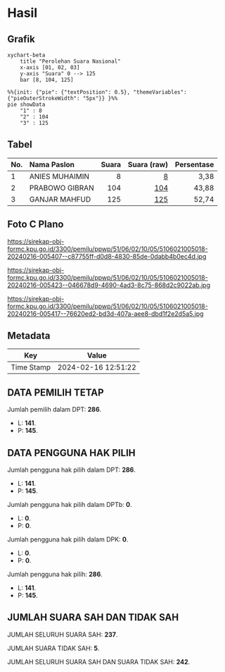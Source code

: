 # Hasil

## Grafik

```mermaid
xychart-beta
    title "Perolehan Suara Nasional"
    x-axis [01, 02, 03]
    y-axis "Suara" 0 --> 125
    bar [8, 104, 125]
```

```mermaid
%%{init: {"pie": {"textPosition": 0.5}, "themeVariables": {"pieOuterStrokeWidth": "5px"}} }%%
pie showData
    "1" : 8
    "2" : 104
    "3" : 125
```

## Tabel

| No. | Nama Paslon    | Suara | Suara (raw) | Persentase |
|:--- |:-------------- | -----:| -----------:| ----------:|
| 1   | ANIES MUHAIMIN | 8     | [8][p-1]    | 3,38       |
| 2   | PRABOWO GIBRAN | 104   | [104][p-2]  | 43,88      |
| 3   | GANJAR MAHFUD  | 125   | [125][p-3]  | 52,74      |


[p-1]: https://github.com/gigit-pemilu/pemilu-2024/blob/main/pilpres/hitung-suara/sub/51-bali/sub/06-bangli/sub/02-bangli/sub/1005-cempaga/sub/018-tps/sub/paslon-1.txt
[p-2]: https://github.com/gigit-pemilu/pemilu-2024/blob/main/pilpres/hitung-suara/sub/51-bali/sub/06-bangli/sub/02-bangli/sub/1005-cempaga/sub/018-tps/sub/paslon-2.txt
[p-3]: https://github.com/gigit-pemilu/pemilu-2024/blob/main/pilpres/hitung-suara/sub/51-bali/sub/06-bangli/sub/02-bangli/sub/1005-cempaga/sub/018-tps/sub/paslon-3.txt

## Foto C Plano

https://sirekap-obj-formc.kpu.go.id/3300/pemilu/ppwp/51/06/02/10/05/5106021005018-20240216-005407--c87755ff-d0d8-4830-85de-0dabb4b0ec4d.jpg

https://sirekap-obj-formc.kpu.go.id/3300/pemilu/ppwp/51/06/02/10/05/5106021005018-20240216-005423--046678d9-4690-4ad3-8c75-868d2c9022ab.jpg

https://sirekap-obj-formc.kpu.go.id/3300/pemilu/ppwp/51/06/02/10/05/5106021005018-20240216-005417--76620ed2-bd3d-407a-aee8-dbd1f2e2d5a5.jpg


## Metadata

| Key        | Value               |
| ---------- | ------------------- |
| Time Stamp | 2024-02-16 12:51:22 |


## DATA PEMILIH TETAP

Jumlah pemilih dalam DPT: **286**.
 * L: **141**.
 * P: **145**.

## DATA PENGGUNA HAK PILIH

Jumlah pengguna hak pilih dalam DPT: **286**.
 * L: **141**.
 * P: **145**.

Jumlah pengguna hak pilih dalam DPTb: **0**.
 * L: **0**.
 * P: **0**.

Jumlah pengguna hak pilih dalam DPK: **0**.
 * L: **0**.
 * P: **0**.

Jumlah pengguna hak pilih: **286**.
 * L: **141**.
 * P: **145**.

## JUMLAH SUARA SAH DAN TIDAK SAH

JUMLAH SELURUH SUARA SAH: **237**.

JUMLAH SUARA TIDAK SAH: **5**.

JUMLAH SELURUH SUARA SAH DAN SUARA TIDAK SAH: **242**.


